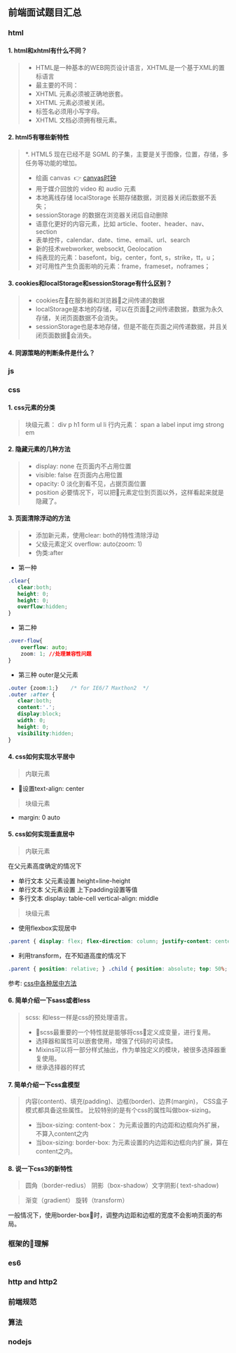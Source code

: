 ## 前端面试题目汇总

### html
#### 1. html和xhtml有什么不同？
> * HTML是一种基本的WEB网页设计语言，XHTML是一个基于XML的置标语言
> * 最主要的不同：
> * XHTML 元素必须被正确地嵌套。
> * XHTML 元素必须被关闭。
> * 标签名必须用小写字母。
> * XHTML 文档必须拥有根元素。

#### 2. html5有哪些新特性
> *. HTML5 现在已经不是 SGML 的子集，主要是关于图像，位置，存储，多任务等功能的增加。
> * 绘画 canvas &nbsp;:point_right:&nbsp;[canvas时钟](http://vlvlk.tk:3080/time/clock.html)
> * 用于媒介回放的 video 和 audio 元素
> * 本地离线存储 localStorage 长期存储数据，浏览器关闭后数据不丢失；
> * sessionStorage 的数据在浏览器关闭后自动删除
> * 语意化更好的内容元素，比如 article、footer、header、nav、section
> * 表单控件，calendar、date、time、email、url、search
> * 新的技术webworker, websockt, Geolocation
> * 纯表现的元素：basefont，big，center，font, s，strike，tt，u；
> * 对可用性产生负面影响的元素：frame，frameset，noframes；

#### 3. cookies和localStorage和sessionStorage有什么区别？
> * cookies在在服务器和浏览器之间传递的数据
> * localStorage是本地的存储，可以在页面之间传递数据，数据为永久存储，关闭页面数据不会消失。
> * sessionStorage也是本地存储，但是不能在页面之间传递数据，并且关闭页面数据会消失。

#### 4. 同源策略的判断条件是什么？


### js


### css
#### 1. css元素的分类
> 块级元素： div  p  h1  form  ul  li
> 行内元素： span  a  label  input  img   strong  em

#### 2. 隐藏元素的几种方法

> * display: none      在页面内不占用位置
> * visible: false     在页面内占用位置
> * opacity: 0         淡化到看不见，占据页面位置
> * position      必要情况下，可以把元素定位到页面以外，这样看起来就是隐藏了。

#### 3. 页面清除浮动的方法
> * 添加新元素，使用clear: both的特性清除浮动
> * 父级元素定义 overflow: auto(zoom: 1)
> * 伪类:after

* 第一种
```css
.clear{
   clear:both; 
   height: 0; 
   height: 0; 
   overflow:hidden;
}
```
* 第二种
```css
.over-flow{
    overflow: auto; 
    zoom: 1; //处理兼容性问题
}
```
* 第三种
outer是父元素
```css
.outer {zoom:1;}    /* for IE6/7 Maxthon2  */
.outer :after {
   clear:both;
   content:'.';
   display:block;
   width: 0;
   height: 0;
   visibility:hidden;
}
```

#### 4. css如何实现水平居中
>内联元素
- 设置text-align: center
>块级元素
- margin: 0 auto

#### 5. css如何实现垂直居中
> 内联元素

在父元素高度确定的情况下
- 单行文本 父元素设置 height=line-height
- 单行文本 父元素设置 上下padding设置等值
- 多行文本 display: table-cell  vertical-align: middle
        <!-- - 多行文本 display: table vertical-align: middle -->
> 块级元素
- 使用flexbox实现居中
```css
.parent { display: flex; flex-direction: column; justify-content: center; }
```
- 利用transform，在不知道高度的情况下
```css
.parent { position: relative; } .child { position: absolute; top: 50%; transform: translateY(-50%); }
```
参考: [css中各种居中方法](https://www.w3cplus.com/css/centering-css-complete-guide.html)

#### 6. 简单介绍一下sass或者less
> scss: 和less一样是css的预处理语言。
>- scss最重要的一个特性就是能够将css定义成变量，进行复用。
>- 选择器和属性可以嵌套使用，增强了代码的可读性。
>- Mixins可以将一部分样式抽出，作为单独定义的模块，被很多选择器重复使用。
>- 继承选择器的样式

#### 7. 简单介绍一下css盒模型
> 内容(content)、填充(padding)、边框(border)、边界(margin)， CSS盒子模式都具备这些属性。
> 比较特别的是有个css的属性叫做box-sizing。 
> * 当box-sizing: content-box： 为元素设置的内边距和边框向外扩展，不算入content之内
> * 当box-sizing: border-box: 为元素设置的内边距和边框向内扩展，算在content之内。

#### 8. 说一下css3的新特性
> 圆角（border-redius） 阴影（box-shadow）文字阴影( text-shadow)

> 渐变（gradient） 旋转（transform）

一般情况下，使用border-box时，调整内边距和边框的宽度不会影响页面的布局。

### 框架的理解


### es6


### http and http2


### 前端规范


### 算法


### nodejs